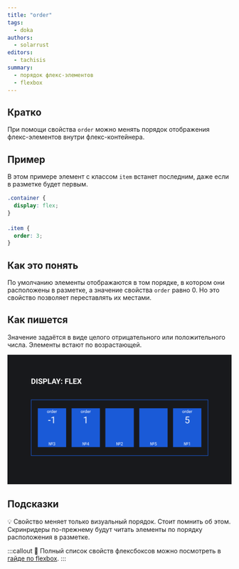 ```yaml
---
title: "order"
tags:
  - doka
authors:
  - solarrust
editors:
  - tachisis
summary:
  - порядок флекс-элементов
  - flexbox
---
```


## Кратко

При помощи свойства `order` можно менять порядок отображения флекс-элементов внутри флекс-контейнера.

## Пример

В этом примере элемент с классом `item` встанет последним, даже если в разметке будет первым.

```css
.container {
  display: flex;
}

.item {
  order: 3;
}
```

## Как это понять

По умолчанию элементы отображаются в том порядке, в котором они расположены в разметке, а значение свойства `order` равно 0. Но это свойство позволяет переставлять их местами.

## Как пишется

Значение задаётся в виде целого отрицательного или положительного числа. Элементы встают по возрастающей.

![Пример свойства флекс-элементов order](images/flexbox.png)

## Подсказки

💡 Свойство меняет только визуальный порядок. Стоит помнить об этом. Скринридеры по-прежнему будут читать элементы по порядку расположения в разметке.

:::callout 📝
Полный список свойств флексбоксов можно посмотреть в [гайде по flexbox](/css/flexbox-guide/).
:::
